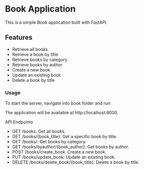 # Book Application

This is a simple Book application built with FastAPI.

## Features

- Retrieve all books
- Retrieve a book by title
- Retrieve books by category
- Retrieve books by author
- Create a new book
- Update an existing book
- Delete a book by title

### Usage

To start the server, navigate into book folder and run:

The application will be available at http://localhost:8000.

API Endpoints

- GET /books: Get all books.
- GET /books/{book_title}: Get a specific book by title.
- GET /books/: Get books by category.
- GET /books/byauthor/{book_author}: Get books by author.
- POST /books/create_book: Create a new book.
- PUT /books/update_book: Update an existing book.
- DELETE /books/delete_book/{book_title}: Delete a book by title.
